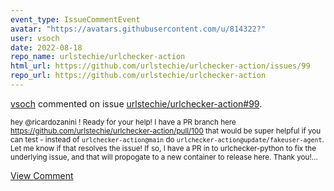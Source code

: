 ```yaml
---
event_type: IssueCommentEvent
avatar: "https://avatars.githubusercontent.com/u/814322?"
user: vsoch
date: 2022-08-18
repo_name: urlstechie/urlchecker-action
html_url: https://github.com/urlstechie/urlchecker-action/issues/99
repo_url: https://github.com/urlstechie/urlchecker-action
---
```


<a href='https://github.com/vsoch' target='_blank'>vsoch</a> commented on issue <a href='https://github.com/urlstechie/urlchecker-action/issues/99' target='_blank'>urlstechie/urlchecker-action#99</a>.

<small>hey @ricardozanini ! Ready for your help! I have a PR branch here https://github.com/urlstechie/urlchecker-action/pull/100 that would be super helpful if you can test - instead of `urlchecker-action@main` do `urlchecker-action@update/fakeuser-agent`. Let me know if that resolves the issue! If so, I have a PR in to urlchecker-python to fix the underlying issue, and that will propogate to a new container to release here. Thank you!...</small>

<a href='https://github.com/urlstechie/urlchecker-action/issues/99' target='_blank'>View Comment</a>